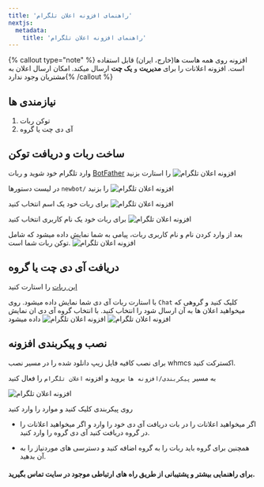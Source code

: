 ```yaml
---
title: 'راهنمای افزونه اعلان تلگرام'
nextjs:
  metadata:
    title: 'راهنمای افزونه اعلان تلگرام'
---
```


{% callout type="note" %} افزونه روی همه هاست ها(خارج، ایران) قابل استفاده است.
افزونه اعلانات را برای **مدیریت** و **یک چت** ارسال میکند. امکان ارسال اعلان به مشتریان وجود ندارد{% /callout %}

## نیازمندی ها

1. توکن ربات
2. آی دی چت یا گروه

## ساخت ربات و دریافت توکن

وارد تلگرام خود شوید و ربات [BotFather](https://t.me/BotFather) را استارت بزنید
![افزونه اعلان تلگرام](/telegram/create-telegram-bot-botfather.webp)

در لیست دستورها `newbot/` را بزنید
![افزونه اعلان تلگرام](/telegram/create-telegram-bot-botfather-4.webp)

برای ربات خود یک اسم انتخاب کنید
![افزونه اعلان تلگرام](/telegram/create-telegram-bot-botfather-6.webp)

برای ربات خود یک نام کاربری انتخاب کنید
![افزونه اعلان تلگرام](/telegram/create-telegram-bot-botfather-7.webp)

بعد از وارد کردن نام و نام کاربری ربات، پیامی به شما نمایش داده میشود که شامل توکن ربات شما است.
![افزونه اعلان تلگرام](/telegram/create-telegram-bot-botfather-8.webp)

## دریافت آی دی چت یا گروه

[این ربات](https://t.me/getmy_idbot) را استارت کنید

با استارت ربات آی دی شما نمایش داده میشود. روی `Chat` کلیک کنید و گروهی که میخواهید اعلان ها به آن ارسال شود را انتخاب کنید. با انتخاب گروه آی دی ان نمایش داده میشود
![افزونه اعلان تلگرام](/telegram/group-id.png)
![افزونه اعلان تلگرام](/telegram/group-id-2.png)

## نصب و پیکربندی افزونه

برای نصب کافیه فایل زیپ دانلود شده را در مسیر نصب whmcs اکسترکت کنید.

به مسیر `پیکربندی/افزونه ها` بروید و افزونه `اعلان تلگرام` را فعال کنید

![افزونه اعلان تلگرام](/telegram/file-config.png)

روی پیکربندی کلیک کنید و موارد را وارد کنید

- اگر میخواهید اعلانات را در بات دریافت آی دی خود را وارد و اگر میخواهید اعلانات را در گروه دریافت کنید آی دی گروه را وارد کنید.

- همچنین برای گروه باید ربات را به گروه اضافه کنید و دسترسی های موردنیاز را به آن بدهید.

#### برای راهنمایی بیشتر و پشتیبانی از طریق راه های ارتباطی موجود در سایت تماس بگیرید.
